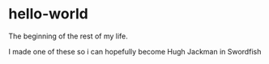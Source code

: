 # hello-world
The beginning of the rest of my life.

I made one of these so i can hopefully become Hugh Jackman in Swordfish
